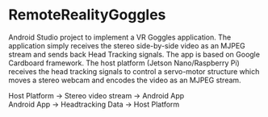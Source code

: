# RemoteRealityGoggles  

Android Studio project to implement a VR Goggles application. The application simply receives the stereo side-by-side video as an MJPEG stream and sends back Head Tracking signals. The app is based on Google Cardboard framework. The host platform (Jetson Nano/Raspberry Pi) receives the head tracking signals to control a servo-motor structure which moves a stereo webcam and encodes the video as an MJPEG stream.  

Host Platform -> Stereo video stream -> Android App  	
Android App   -> Headtracking Data   -> Host Platform 
